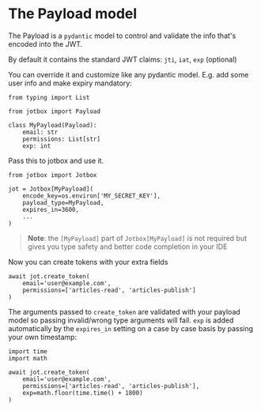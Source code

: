 # The Payload model

The Payload is a `pydantic` model to control and validate
the info that's encoded into the JWT.

By default it contains the standard JWT claims: `jti`, `iat`, `exp` (optional)

You can override it and customize like any pydantic model.
E.g. add some user info and make expiry mandatory:

```python3
from typing import List

from jotbox import Payload

class MyPayload(Payload):
    email: str
    permissions: List[str]
    exp: int
```

Pass this to jotbox and use it.

```python3
from jotbox import Jotbox

jot = Jotbox[MyPayload](
    encode_key=os.environ['MY_SECRET_KEY'],
    payload_type=MyPayload,
    expires_in=3600,
    ...
)
```
> **Note**: the `[MyPayload]` part of `Jotbox[MyPayload]` is not required
but gives you type safety and better code completion in your IDE

Now you can create tokens with your extra fields

```python3
await jot.create_token(
    email='user@example.com',
    permissions=['articles-read', 'articles-publish']
)
```

The arguments passed to `create_token` are validated with your payload model
so passing invalid/wrong type arguments will fail.
`exp` is added automatically by the `expires_in` setting
on a case by case basis by passing your own timestamp:

```python3
import time
import math

await jot.create_token(
    email='user@example.com',
    permissions=['articles-read', 'articles-publish'],
    exp=math.floor(time.time() + 1800)
)
```

